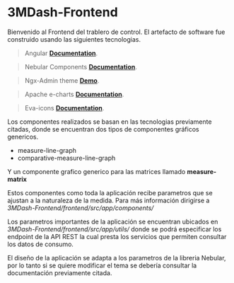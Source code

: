 # 3MDash-Frontend

Bienvenido al Frontend del trablero de control. El artefacto de software fue construido usando las siguientes tecnologias.

> Angular **[Documentation](https://angular.io/docs)**.

> Nebular Components **[Documentation](https://akveo.github.io/nebular/docs/getting-started/what-is-nebular#what-is-nebular)**.

> Ngx-Admin theme **[Demo](https://www.akveo.com/ngx-admin/themes)**.

> Apache e-charts **[Documentation](https://echarts.apache.org/examples/en/index.html)**.

> Eva-icons **[Documentation](https://akveo.github.io/eva-icons/#/?searchKey=activ&type=outline)**.

Los componentes realizados se basan en las tecnologias previamente citadas, donde se encuentran dos tipos de componentes gráficos genericos.

* measure-line-graph
* comparative-measure-line-graph

Y un componente grafico generico para las matrices llamado **measure-matrix**

Estos componentes como toda la aplicación recibe parametros que se ajustan a la naturaleza de la medida. Para más información dirigirse a *3MDash-Frontend/frontend/src/app/components/*

Los parametros importantes de la aplicación se encuentran ubicados en *3MDash-Frontend/frontend/src/app/utils/* donde se podrá especificar los endpoint de la API REST la cual presta los servicios que permiten consultar los datos de consumo.

El diseño de la aplicación se adapta a los parametros de la libreria Nebular, por lo tanto si se quiere modificar el tema se debería consultar la documentación previamente citada.
